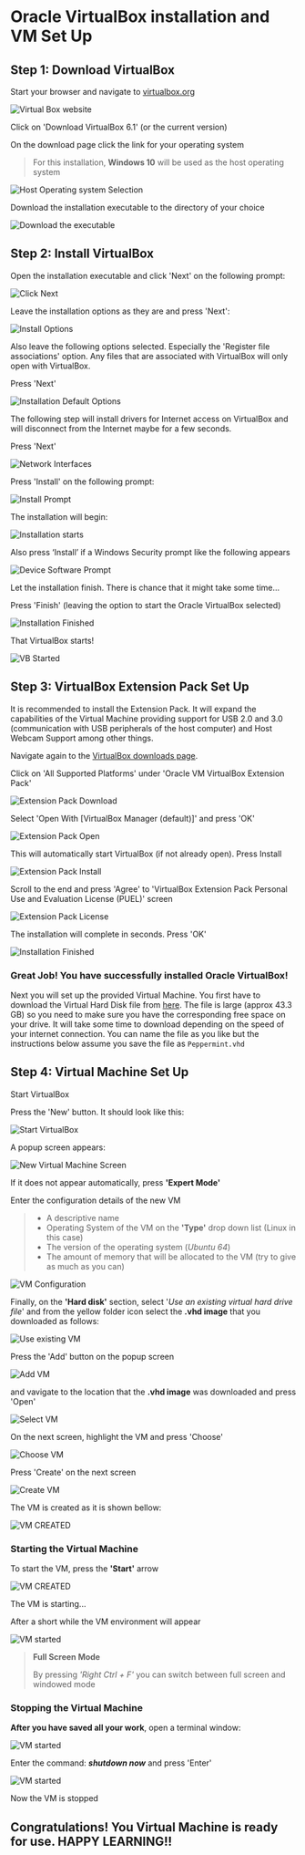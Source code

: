 # Oracle VirtualBox installation and VM Set Up

## **Step 1: Download VirtualBox**

Start your browser and navigate to [virtualbox.org](https://www.virtualbox.org/)

![Virtual Box website](images/01_virtual_box_org.png)

Click on 'Download VirtualBox 6.1' (or the current version)

On the download page click the link for your operating system

> For this installation, **Windows 10** will be used as the host operating system

![Host Operating system Selection](images/02_virtual_box_host.png)

Download the installation executable to the directory of your choice

![Download the executable](images/03_download.png)

## **Step 2: Install VirtualBox**

Open the installation executable and click 'Next' on the following prompt:

![Click Next](images/04_Install_Next.png)

Leave the installation options as they are and press 'Next':

![Install Options](images/05_install_defaults.png)

Also leave the following options selected. Especially the 'Register file associations' option. Any files that are associated with VirtualBox will only open with VirtualBox.

Press 'Next'

![Installation Default Options](images/06_install_options.png)

The following step will install drivers for Internet access on VirtualBox and will disconnect from the Internet maybe for a few seconds.

Press 'Next'

![Network Interfaces](images/07_Network.png)

Press 'Install' on the following prompt:

![Install Prompt](images/08_Install.png)

The installation will begin:

![Installation starts](images/09_Install_Start.png)

Also press ‘Install’ if a Windows Security prompt like the following appears

![Device Software Prompt](images/10_device_software.png)

Let the installation finish. There is chance that it might take some time...

Press 'Finish' (leaving the option to start the Oracle VirtualBox selected)

![Installation Finished](images/11_VB_install_finish.png)

That VirtualBox starts!

![VB Started](images/12_VirtualBox.png)

## **Step 3: VirtualBox Extension Pack Set Up**

It is recommended to install the Extension Pack. It will expand the capabilities of the Virtual Machine providing support for USB 2.0 and 3.0 (communication with USB peripherals of the host computer) and Host Webcam Support among other things.

Navigate again to the [VirtualBox downloads page](https://www.virtualbox.org/wiki/Downloads).

Click on 'All Supported Platforms' under 'Oracle VM VirtualBox Extension Pack'

![Extension Pack Download](images/13_Extension_Pack_Download.png)

Select 'Open With [VirtualBox Manager (default)]' and press 'OK'

![Extension Pack Open](images/14_Extension_Pack.png)

This will automatically start VirtualBox (if not already open). Press Install

![Extension Pack Install](images/15_Extension_Pack_install.png)

Scroll to the end and press 'Agree' to 'VirtualBox Extension Pack Personal Use and Evaluation License (PUEL)' screen

![Extension Pack License](images/16_Extension_Pack_License.png)

The installation will complete in seconds. Press 'OK'

![Installation Finished](images/17_Installation_Finish.png)

### **Great Job! You have successfully installed Oracle VirtualBox!**

Next you will set up the provided Virtual Machine. You first have to download the Virtual Hard Disk file from [here](https://athens-college.s3.us-east-2.amazonaws.com/Peppermint.vhd). The file is large (approx 43.3 GB) so you need to make sure you have the corresponding free space on your drive. It will take some time to download depending on the speed of your internet connection. You can name the file as you like but the instructions below assume you save the file as `Peppermint.vhd`

## **Step 4: Virtual Machine Set Up**

Start VirtualBox

Press the 'New' button. It should look like this:

![Start VirtualBox](images/18_Start_Virtual_Box.png)

A popup screen appears:

![New Virtual Machine Screen](images/19_New_VM_01.png)

If it does not appear automatically, press **'Expert Mode'**

Enter the configuration details of the new VM

> - A descriptive name
> - Operating System of the VM on the **'Type'** drop down list (Linux in this case)
> - The version of the operating system (_Ubuntu 64_)
> - The amount of memory that will be allocated to the VM (try to give as much as you can)

![VM Configuration](images/19_New_VM_02.png)

Finally, on the **'Hard disk'** section, select '_Use an existing virtual hard drive file_' and from the yellow folder icon select the **.vhd image** that you downloaded as follows:

![Use existing VM](images/19_New_VM_03.png)

Press the 'Add' button on the popup screen

![Add VM](images/19_New_VM_04.png)

and vavigate to the location that the **.vhd image** was downloaded and press 'Open'

![Select VM](images/19_New_VM_05.png)

On the next screen, highlight the VM and press 'Choose'

![Choose VM](images/19_New_VM_06.png)

Press 'Create' on the next screen

![Create VM](images/19_New_VM_07.png)

The VM is created as it is shown bellow:

![VM CREATED](images/19_New_VM_08.png)

### **Starting the Virtual Machine**

To start the VM, press the **'Start'** arrow

![VM CREATED](images/20_Start_VM.png)

The VM is starting...

After a short while the VM environment will appear

![VM started](images/21_VM_Started.png)

> **Full Screen Mode**
>
> By pressing _'Right Ctrl + F'_ you can switch between full screen and windowed mode

### **Stopping the Virtual Machine**

**After you have saved all your work**, open a terminal window:

![VM started](images/22_VM_Terminal.png)

Enter the command: **_shutdown now_** and press 'Enter'

![VM started](images/23_VM_Shutdown.png)

Now the VM is stopped

## **Congratulations! You Virtual Machine is ready for use. HAPPY LEARNING!!**
